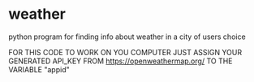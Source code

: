 # weather
python program for finding info about weather in a city of users choice


FOR THIS CODE TO WORK ON YOU COMPUTER JUST ASSIGN YOUR GENERATED API_KEY FROM https://openweathermap.org/
TO THE VARIABLE "appid"
